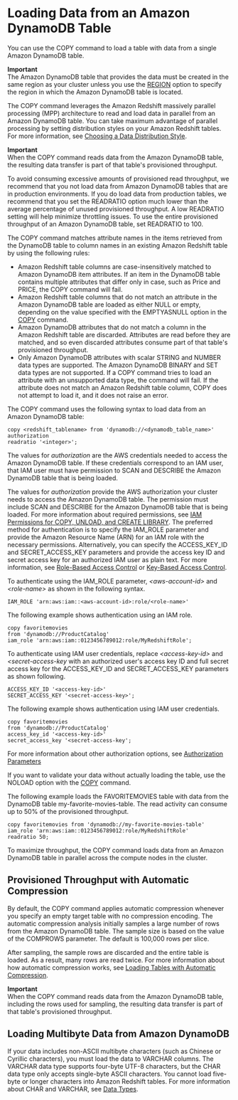 # Loading Data from an Amazon DynamoDB Table<a name="t_Loading-data-from-dynamodb"></a>

You can use the COPY command to load a table with data from a single Amazon DynamoDB table\.

**Important**  
The Amazon DynamoDB table that provides the data must be created in the same region as your cluster unless you use the [REGION](copy-parameters-data-source-s3.md#copy-region) option to specify the region in which the Amazon DynamoDB table is located\.

The COPY command leverages the Amazon Redshift massively parallel processing \(MPP\) architecture to read and load data in parallel from an Amazon DynamoDB table\. You can take maximum advantage of parallel processing by setting distribution styles on your Amazon Redshift tables\. For more information, see [Choosing a Data Distribution Style](t_Distributing_data.md)\.

**Important**  
When the COPY command reads data from the Amazon DynamoDB table, the resulting data transfer is part of that table's provisioned throughput\.

To avoid consuming excessive amounts of provisioned read throughput, we recommend that you not load data from Amazon DynamoDB tables that are in production environments\. If you do load data from production tables, we recommend that you set the READRATIO option much lower than the average percentage of unused provisioned throughput\. A low READRATIO setting will help minimize throttling issues\. To use the entire provisioned throughput of an Amazon DynamoDB table, set READRATIO to 100\.

The COPY command matches attribute names in the items retrieved from the DynamoDB table to column names in an existing Amazon Redshift table by using the following rules:
+ Amazon Redshift table columns are case\-insensitively matched to Amazon DynamoDB item attributes\. If an item in the DynamoDB table contains multiple attributes that differ only in case, such as Price and PRICE, the COPY command will fail\.
+ Amazon Redshift table columns that do not match an attribute in the Amazon DynamoDB table are loaded as either NULL or empty, depending on the value specified with the EMPTYASNULL option in the [COPY](r_COPY.md) command\.
+ Amazon DynamoDB attributes that do not match a column in the Amazon Redshift table are discarded\. Attributes are read before they are matched, and so even discarded attributes consume part of that table's provisioned throughput\.
+ Only Amazon DynamoDB attributes with scalar STRING and NUMBER data types are supported\. The Amazon DynamoDB BINARY and SET data types are not supported\. If a COPY command tries to load an attribute with an unsupported data type, the command will fail\. If the attribute does not match an Amazon Redshift table column, COPY does not attempt to load it, and it does not raise an error\.

The COPY command uses the following syntax to load data from an Amazon DynamoDB table:

```
copy <redshift_tablename> from 'dynamodb://<dynamodb_table_name>'
authorization
readratio '<integer>';
```

The values for *authorization* are the AWS credentials needed to access the Amazon DynamoDB table\. If these credentials correspond to an IAM user, that IAM user must have permission to SCAN and DESCRIBE the Amazon DynamoDB table that is being loaded\.

The values for *authorization* provide the AWS authorization your cluster needs to access the Amazon DynamoDB table\. The permission must include SCAN and DESCRIBE for the Amazon DynamoDB table that is being loaded\. For more information about required permissions, see [IAM Permissions for COPY, UNLOAD, and CREATE LIBRARY](copy-usage_notes-access-permissions.md#copy-usage_notes-iam-permissions)\. The preferred method for authentication is to specify the IAM\_ROLE parameter and provide the Amazon Resource Name \(ARN\) for an IAM role with the necessary permissions\. Alternatively, you can specify the ACCESS\_KEY\_ID and SECRET\_ACCESS\_KEY parameters and provide the access key ID and secret access key for an authorized IAM user as plain text\. For more information, see [Role\-Based Access Control](copy-usage_notes-access-permissions.md#copy-usage_notes-access-role-based) or [Key\-Based Access Control](copy-usage_notes-access-permissions.md#copy-usage_notes-access-key-based)\. 

To authenticate using the IAM\_ROLE parameter, *<aws\-account\-id>* and *<role\-name>* as shown in the following syntax\. 

```
IAM_ROLE 'arn:aws:iam::<aws-account-id>:role/<role-name>'
```

The following example shows authentication using an IAM role\.

```
copy favoritemovies 
from 'dynamodb://ProductCatalog'
iam_role 'arn:aws:iam::0123456789012:role/MyRedshiftRole';
```

To authenticate using IAM user credentials, replace *<access\-key\-id>* and *<secret\-access\-key* with an authorized user's access key ID and full secret access key for the ACCESS\_KEY\_ID and SECRET\_ACCESS\_KEY parameters as shown following\.

```
ACCESS_KEY_ID '<access-key-id>'
SECRET_ACCESS_KEY '<secret-access-key>';
```

The following example shows authentication using IAM user credentials\.

```
copy favoritemovies 
from 'dynamodb://ProductCatalog'
access_key_id '<access-key-id>'
secret_access_key '<secret-access-key';
```

For more information about other authorization options, see [Authorization Parameters](copy-parameters-authorization.md)

If you want to validate your data without actually loading the table, use the NOLOAD option with the [COPY](r_COPY.md) command\.

The following example loads the FAVORITEMOVIES table with data from the DynamoDB table my\-favorite\-movies\-table\. The read activity can consume up to 50% of the provisioned throughput\.

```
copy favoritemovies from 'dynamodb://my-favorite-movies-table' 
iam_role 'arn:aws:iam::0123456789012:role/MyRedshiftRole' 
readratio 50;
```

To maximize throughput, the COPY command loads data from an Amazon DynamoDB table in parallel across the compute nodes in the cluster\.

## Provisioned Throughput with Automatic Compression<a name="t_Loading-data-from-dynamodb-provisioned-throughput-with-automatic-compression"></a>

By default, the COPY command applies automatic compression whenever you specify an empty target table with no compression encoding\. The automatic compression analysis initially samples a large number of rows from the Amazon DynamoDB table\. The sample size is based on the value of the COMPROWS parameter\. The default is 100,000 rows per slice\.

After sampling, the sample rows are discarded and the entire table is loaded\. As a result, many rows are read twice\. For more information about how automatic compression works, see [Loading Tables with Automatic Compression](c_Loading_tables_auto_compress.md)\.

**Important**  
When the COPY command reads data from the Amazon DynamoDB table, including the rows used for sampling, the resulting data transfer is part of that table's provisioned throughput\.

## Loading Multibyte Data from Amazon DynamoDB<a name="t_Loading-data-from-dynamodb-loading-multibyte-data-from-amazon-dynamodb"></a>

If your data includes non\-ASCII multibyte characters \(such as Chinese or Cyrillic characters\), you must load the data to VARCHAR columns\. The VARCHAR data type supports four\-byte UTF\-8 characters, but the CHAR data type only accepts single\-byte ASCII characters\. You cannot load five\-byte or longer characters into Amazon Redshift tables\. For more information about CHAR and VARCHAR, see [Data Types](c_Supported_data_types.md)\.